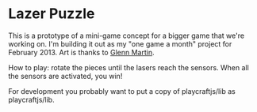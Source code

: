 
# Lazer Puzzle

This is a prototype of a mini-game concept for a bigger game that we're working on.  I'm building
it out as my "one game a month" project for February 2013.  Art is thanks to [Glenn Martin](http://www.parismartin.com/NewSite/gpm_home.html).

How to play: rotate the pieces until the lasers reach the sensors.  When all the sensors are
activated, you win!

For development you probably want to put a copy of playcraftjs/lib as playcraftjs/lib.

